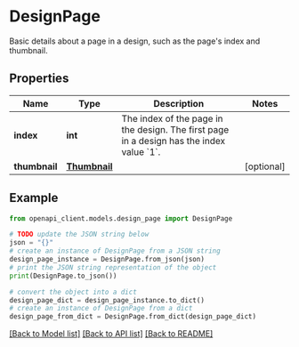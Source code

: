 # DesignPage

Basic details about a page in a design, such as the page's index and thumbnail.

## Properties

Name | Type | Description | Notes
------------ | ------------- | ------------- | -------------
**index** | **int** | The index of the page in the design. The first page in a design has the index value &#x60;1&#x60;. | 
**thumbnail** | [**Thumbnail**](Thumbnail.md) |  | [optional] 

## Example

```python
from openapi_client.models.design_page import DesignPage

# TODO update the JSON string below
json = "{}"
# create an instance of DesignPage from a JSON string
design_page_instance = DesignPage.from_json(json)
# print the JSON string representation of the object
print(DesignPage.to_json())

# convert the object into a dict
design_page_dict = design_page_instance.to_dict()
# create an instance of DesignPage from a dict
design_page_from_dict = DesignPage.from_dict(design_page_dict)
```
[[Back to Model list]](../README.md#documentation-for-models) [[Back to API list]](../README.md#documentation-for-api-endpoints) [[Back to README]](../README.md)


